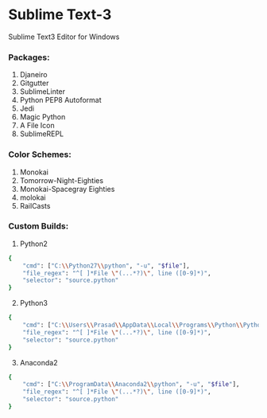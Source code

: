 # Sublime Text-3
Sublime Text3 Editor for Windows

### Packages:
1. Djaneiro
2. Gitgutter
3. SublimeLinter
4. Python PEP8 Autoformat
5. Jedi
6. Magic Python
7. A File Icon
8. SublimeREPL

### Color Schemes:
1. Monokai
2. Tomorrow-Night-Eighties
3. Monokai-Spacegray Eighties
4. molokai
5. RailCasts


### Custom Builds:
1. Python2
```bash
{
    "cmd": ["C:\\Python27\\python", "-u", "$file"],
    "file_regex": "^[ ]*File \"(...*?)\", line ([0-9]*)",
    "selector": "source.python"
}
```

2. Python3
```bash
{
    "cmd": ["C:\\Users\\Prasad\\AppData\\Local\\Programs\\Python\\Python36-32\\python", "-u", "$file"],
    "file_regex": "^[ ]*File \"(...*?)\", line ([0-9]*)",
    "selector": "source.python"
}
```

3. Anaconda2
```bash
{
    "cmd": ["C:\\ProgramData\\Anaconda2\\python", "-u", "$file"],
    "file_regex": "^[ ]*File \"(...*?)\", line ([0-9]*)",
    "selector": "source.python"
}
```

